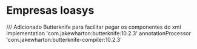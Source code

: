 # Empresas Ioasys

/// Adicionado Butterknife para facilitar pegar os componentes do xml
implementation 'com.jakewharton:butterknife:10.2.3'
annotationProcessor 'com.jakewharton:butterknife-compiler:10.2.3'
